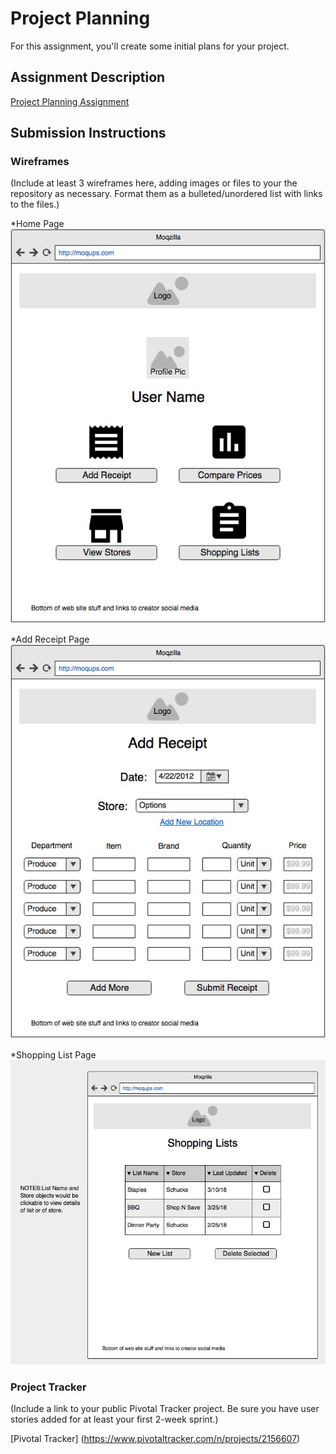 # Project Planning
For this assignment, you'll create some initial plans for your project.

## Assignment Description
[Project Planning Assignment](https://education.launchcode.org/liftoff/assignments/planning/)

## Submission Instructions

### Wireframes

(Include at least 3 wireframes here, adding images or files to your the repository as necessary. Format them as a bulleted/unordered list with links to the files.)

*Home Page
![Home Page Wireframe](https://raw.githubusercontent.com/jboria13/liftoff-assignments/master/P3-Project_Planning/Wireframes/HomePage.jpg)

*Add Receipt Page
![Add Receipt Page](https://raw.githubusercontent.com/jboria13/liftoff-assignments/master/P3-Project_Planning/Wireframes/AddReceipt.jpg)

*Shopping List Page
![Shopping List Page](https://raw.githubusercontent.com/jboria13/liftoff-assignments/master/P3-Project_Planning/Wireframes/ShoppingLists.jpg)

### Project Tracker

(Include a link to your public Pivotal Tracker project. Be sure you have user stories added for at least your first 2-week sprint.)

[Pivotal Tracker] (https://www.pivotaltracker.com/n/projects/2156607)